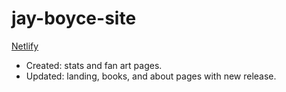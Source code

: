 # jay-boyce-site

[Netlify](https://jboyce.netlify.app/)

- Created: stats and fan art pages.
- Updated: landing, books, and about pages with new release.